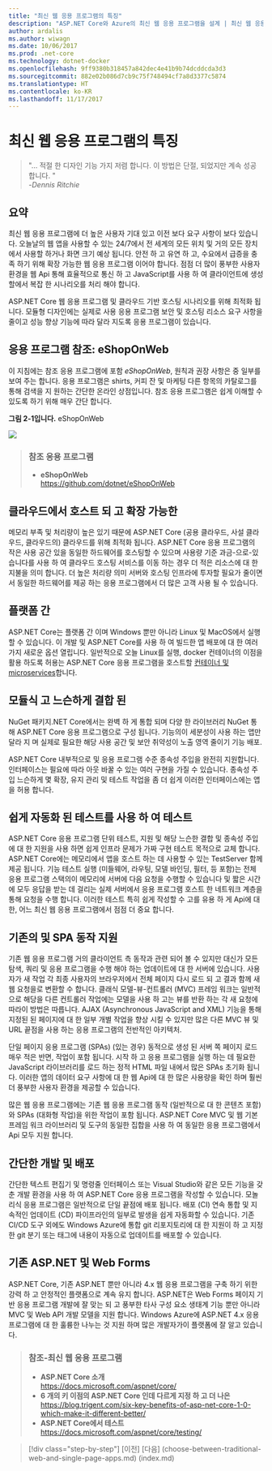 ```yaml
---
title: "최신 웹 응용 프로그램의 특징"
description: "ASP.NET Core와 Azure의 최신 웹 응용 프로그램을 설계 | 최신 웹 응용 프로그램의 특징"
author: ardalis
ms.author: wiwagn
ms.date: 10/06/2017
ms.prod: .net-core
ms.technology: dotnet-docker
ms.openlocfilehash: 9ff9380b318457a842dec4e41b9b74dcddcda3d3
ms.sourcegitcommit: 882e02b086d7cb9c75f748494cf7a8d3377c5874
ms.translationtype: HT
ms.contentlocale: ko-KR
ms.lasthandoff: 11/17/2017
---
```

# <a name="characteristics-of-modern-web-applications"></a>최신 웹 응용 프로그램의 특징

> "… 적절 한 디자인 기능 가지 저렴 합니다. 이 방법은 단절, 되었지만 계속 성공 합니다. "  
> _\-Dennis Ritchie_

## <a name="summary"></a>요약

최신 웹 응용 프로그램에 더 높은 사용자 기대 있고 이전 보다 요구 사항이 보다 있습니다. 오늘날의 웹 앱을 사용할 수 있는 24/7에서 전 세계의 모든 위치 및 거의 모든 장치에서 사용할 하거나 화면 크기 예상 됩니다. 안전 하 고 유연 하 고, 수요에서 급증을 충족 하기 위해 확장 가능한 웹 응용 프로그램 이어야 합니다. 점점 더 많이 풍부한 사용자 환경을 웹 Api 통해 효율적으로 통신 하 고 JavaScript를 사용 하 여 클라이언트에 생성할에서 복잡 한 시나리오를 처리 해야 합니다.

ASP.NET Core 웹 응용 프로그램 및 클라우드 기반 호스팅 시나리오를 위해 최적화 됩니다. 모듈형 디자인에는 실제로 사용 응용 프로그램 보안 및 호스팅 리소스 요구 사항을 줄이고 성능 향상 기능에 따라 달라 지도록 응용 프로그램이 있습니다.

## <a name="reference-application-eshoponweb"></a>응용 프로그램 참조: eShopOnWeb

이 지침에는 참조 응용 프로그램에 포함 *eShopOnWeb*, 원칙과 권장 사항은 중 일부를 보여 주는 합니다. 응용 프로그램은 shirts, 커피 잔 및 마케팅 다른 항목의 카탈로그를 통해 검색을 지 원하는 간단한 온라인 상점입니다. 참조 응용 프로그램은 쉽게 이해할 수 있도록 하기 위해 매우 간단 합니다.

**그림 2-1입니다.** eShopOnWeb

![](./media/image2-1.png)

> ### <a name="reference-application"></a>참조 응용 프로그램
> - **eShopOnWeb**  
> <https://github.com/dotnet/eShopOnWeb>

## <a name="cloud-hosted-and-scalable"></a>클라우드에서 호스트 되 고 확장 가능한

메모리 부족 및 처리량이 높은 있기 때문에 ASP.NET Core (공용 클라우드, 사설 클라우드, 클라우드의) 클라우드를 위해 최적화 됩니다. ASP.NET Core 응용 프로그램의 작은 사용 공간 있을 동일한 하드웨어를 호스팅할 수 있으며 사용량 기준 과금-으로-있습니다를 사용 하 여 클라우드 호스팅 서비스를 이동 하는 경우 더 적은 리소스에 대 한 지불을 의미 합니다. 더 높은 처리량 의미 서버와 호스팅 인프라에 투자할 필요가 줄이면서 동일한 하드웨어를 제공 하는 응용 프로그램에서 더 많은 고객 사용 될 수 있습니다.

## <a name="cross-platform"></a>플랫폼 간

ASP.NET Core는 플랫폼 간 이며 Windows 뿐만 아니라 Linux 및 MacOS에서 실행할 수 있습니다. 이 개발 및 ASP.NET Core를 사용 하 여 빌드한 앱 배포에 대 한 여러 가지 새로운 옵션 열립니다. 일반적으로 오늘 Linux를 실행, docker 컨테이너의 이점을 활용 하도록 허용는 ASP.NET Core 응용 프로그램을 호스트할 [컨테이너 및 microservices](../microservices-architecture)합니다.

## <a name="modular-and-loosely-coupled"></a>모듈식 고 느슨하게 결합 된

NuGet 패키지.NET Core에서는 완벽 하 게 통합 되며 다양 한 라이브러리 NuGet 통해 ASP.NET Core 응용 프로그램으로 구성 됩니다. 기능의이 세분성이 사용 하는 앱만 달라 지 며 실제로 필요한 해당 사용 공간 및 보안 취약성이 노출 영역 줄이기 기능 배포.

ASP.NET Core 내부적으로 및 응용 프로그램 수준 종속성 주입을 완전히 지원합니다. 인터페이스는 필요에 따라 아웃 바꿀 수 있는 여러 구현을 가질 수 있습니다. 종속성 주입 느슨하게 몇 확장, 유지 관리 및 테스트 작업을 좀 더 쉽게 이러한 인터페이스에는 앱을 허용 합니다.

## <a name="easily-tested-with-automated-tests"></a>쉽게 자동화 된 테스트를 사용 하 여 테스트

ASP.NET Core 응용 프로그램 단위 테스트, 지원 및 해당 느슨한 결합 및 종속성 주입에 대 한 지원을 사용 하면 쉽게 인프라 문제가 가짜 구현 테스트 목적으로 교체 합니다. ASP.NET Core에는 메모리에서 앱을 호스트 하는 데 사용할 수 있는 TestServer 함께 제공 됩니다. 기능 테스트 실행 (미들웨어, 라우팅, 모델 바인딩, 필터, 등 포함)는 전체 응용 프로그램 스택의이 메모리에 서버에 다음 요청을 수행할 수 있습니다 및 짧은 시간에 모두 응답을 받는 데 걸리는 실제 서버에서 응용 프로그램 호스트 한 네트워크 계층을 통해 요청을 수행 합니다. 이러한 테스트 특히 쉽게 작성할 수 고를 유용 하 게 Api에 대 한, 어느 최신 웹 응용 프로그램에서 점점 더 중요 합니다.

## <a name="traditional-and-spa-behaviors-supported"></a>기존의 및 SPA 동작 지원

기존 웹 응용 프로그램 거의 클라이언트 측 동작과 관련 되어 볼 수 있지만 대신가 모든 탐색, 쿼리 및 응용 프로그램을 수행 해야 하는 업데이트에 대 한 서버에 있습니다. 사용자가 새 작업 각 최종 사용자의 브라우저에서 전체 페이지 다시 로드 되 고 결과 함께 새 웹 요청을로 변환할 수 합니다. 클래식 모델-뷰-컨트롤러 (MVC) 프레임 워크는 일반적으로 해당을 다른 컨트롤러 작업에는 모델을 사용 하 고는 뷰를 반환 하는 각 새 요청에 따라이 방법은 따릅니다. AJAX (Asynchronous JavaScript and XML) 기능을 통해 지정된 된 페이지에 대 한 일부 개별 작업을 향상 시킬 수 있지만 많은 다른 MVC 뷰 및 URL 끝점을 사용 하는 응용 프로그램의 전반적인 아키텍처.

단일 페이지 응용 프로그램 (SPAs) (있는 경우) 동적으로 생성 된 서버 쪽 페이지 로드 매우 적은 반면, 작업이 포함 됩니다. 시작 하 고 응용 프로그램을 실행 하는 데 필요한 JavaScript 라이브러리를 로드 하는 정적 HTML 파일 내에서 많은 SPAs 초기화 됩니다. 이러한 앱의 데이터 요구 사항에 대 한 웹 Api에 대 한 많은 사용량을 확인 하며 훨씬 더 풍부한 사용자 환경을 제공할 수 있습니다.

많은 웹 응용 프로그램에는 기존 웹 응용 프로그램 동작 (일반적으로 대 한 콘텐츠 포함)와 SPAs (대화형 작업)을 위한 작업이 포함 됩니다. ASP.NET Core MVC 및 웹 기본 프레임 워크 라이브러리 및 도구의 동일한 집합을 사용 하 여 동일한 응용 프로그램에서 Api 모두 지원 합니다.

## <a name="simple-development-and-deployment"></a>간단한 개발 및 배포

간단한 텍스트 편집기 및 명령줄 인터페이스 또는 Visual Studio와 같은 모든 기능을 갖춘 개발 환경을 사용 하 여 ASP.NET Core 응용 프로그램을 작성할 수 있습니다. 모놀리식 응용 프로그램은 일반적으로 단일 끝점에 배포 됩니다. 배포 (CI) 연속 통합 및 지속적인 업데이트 (CD) 파이프라인의 일부로 발생을 쉽게 자동화할 수 있습니다. 기존 CI/CD 도구 외에도 Windows Azure에 통합 git 리포지토리에 대 한 지원이 하 고 지정한 git 분기 또는 태그에 내용이 자동으로 업데이트를 배포할 수 있습니다.

## <a name="traditional-aspnet-and-web-forms"></a>기존 ASP.NET 및 Web Forms

ASP.NET Core, 기존 ASP.NET 뿐만 아니라 4.x 웹 응용 프로그램을 구축 하기 위한 강력 하 고 안정적인 플랫폼으로 계속 유지 합니다. ASP.NET은 Web Forms 페이지 기반 응용 프로그램 개발에 잘 맞는 되 고 풍부한 타사 구성 요소 생태계 기능 뿐만 아니라 MVC 및 Web API 개발 모델을 지원 합니다. Windows Azure에 ASP.NET 4.x 응용 프로그램에 대 한 훌륭한 나누는 것 지원 하며 많은 개발자가이 플랫폼에 잘 알고 있습니다.

> ### <a name="references--modern-web-applications"></a>참조-최신 웹 응용 프로그램
> - **ASP.NET Core 소개**  
> <https://docs.microsoft.com/aspnet/core/>
> - **6 개의 키 이점의 ASP.NET Core 인데 다르게 지정 하 고 더 나은**  
> <https://blog.trigent.com/six-key-benefits-of-asp-net-core-1-0-which-make-it-different-better/>
> - **ASP.NET Core에서 테스트**  
> <https://docs.microsoft.com/aspnet/core/testing/>

>[!div class="step-by-step"]
[이전] [다음] (choose-between-traditional-web-and-single-page-apps.md) (index.md)
